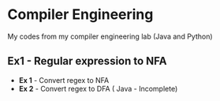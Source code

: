 # Compiler Engineering

My codes from my compiler engineering lab (Java and Python)

## Ex1 - Regular expression to NFA
* **Ex 1** - Convert regex to NFA
* **Ex 2** - Convert regex to DFA ( Java - Incomplete)
